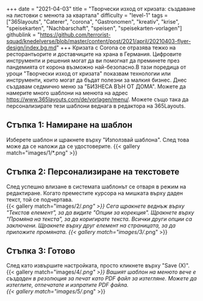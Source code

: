 +++
date = "2021-04-03"
title = "Творчески изход от кризата: създаване на листовки с менюта за квартала"
difficulty = "level-1"
tags = ["365layouts", "Caterer", "corona", "Gastronomen", "kreativ", "krise", "speisekarten", "Nachbarschaft", "speisen", "speisekarten-vorlagen"]
githublink = "https://github.com/terrorist-squad/knedelverse/blob/master/content/post/2021/april/20210403-flyer-design/index.bg.md"
+++
Кризата с Corona се отразява тежко на ресторантьорите и доставчиците на храна в Германия. Цифровите инструменти и решения могат да ви помогнат да преминете през пандемията от корона възможно най-безопасно.В тази поредица от уроци "Творчески изход от кризата" показвам технологии или инструменти, които могат да бъдат полезни за малкия бизнес. Днес създавам седмично меню за "БИЗНЕСА ВЪН ОТ ДОМА". Можете да намерите много шаблони на менюта на адрес https://www.365layouts.com/de/vorlagen/menu/. Можете също така да персонализирате тези шаблони веднага в редактора на 365Layouts.
## Стъпка 1: Намиране на шаблон
Изберете шаблон и щракнете върху "Използвай шаблона". След това може да се наложи да се удостоверите.
{{< gallery match="images/1/*.png" >}}

## Стъпка 2: Персонализиране на текстовете
След успешно влизане в системата шаблонът се отваря в режим на редактиране.  Когато преместите курсора на мишката върху даден текст, той се подчертава.  
{{< gallery match="images/2/*.png" >}}
Сега щракнете веднъж върху "Текстов елемент", за да видите "Опции за корекция". Щракнете върху "Промяна на текста", за да коригирате текста. Всички други опции са заключени. Щракнете върху друг елемент на страницата, за да приложите промяната.
{{< gallery match="images/3/*.png" >}}

## Стъпка 3: Готово
След като извършите настройката, просто кликнете върху "Save (X)".
{{< gallery match="images/4/*.png" >}}
Вашият шаблон на менюто вече е създаден в резолюция за печат като PDF файл за изтегляне.  Можете да изтеглите, отпечатате и изпратите PDF файла.   
{{< gallery match="images/5/*.png" >}}
